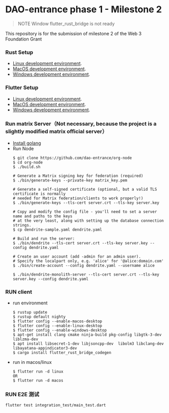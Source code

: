 # DAO-entrance phase 1 - Milestone 2
> NOTE Window flutter_rust_bridge is not ready

This repository is for the submission of milestone 2 of the Web 3 Foundation Grant

### Rust Setup
- [Linux development environment](https://docs.substrate.io/install/linux/).
- [MacOS development environment](https://docs.substrate.io/install/linux/).
- [Windows development environment](https://docs.substrate.io/install/linux/).

### Flutter Setup
- [Linux development environment](https://docs.flutter.dev/get-started/install/linux/).
- [MacOS development environment](https://docs.flutter.dev/get-started/install/macos/).
- [Windows development environment](https://docs.flutter.dev/get-started/install/windows/).

### Run matrix Server（Not necessary, because the project is a slightly modified matrix official server）
- [Install golang](https://go.dev/doc/install)
- Run Node
    ```
    $ git clone https://github.com/dao-entrance/org-node
    $ cd org-node
    $ ./build.sh

    # Generate a Matrix signing key for federation (required)
    $ ./bin/generate-keys --private-key matrix_key.pem

    # Generate a self-signed certificate (optional, but a valid TLS certificate is normally
    # needed for Matrix federation/clients to work properly!)
    $ ./bin/generate-keys --tls-cert server.crt --tls-key server.key

    # Copy and modify the config file - you'll need to set a server name and paths to the keys
    # at the very least, along with setting up the database connection strings.
    $ cp dendrite-sample.yaml dendrite.yaml

    # Build and run the server:
    $ ./bin/dendrite --tls-cert server.crt --tls-key server.key --config dendrite.yaml

    # Create an user account (add -admin for an admin user).
    # Specify the localpart only, e.g. 'alice' for '@alice:domain.com'
    $ ./bin/create-account --config dendrite.yaml --username alice

    $ ./bin/dendrite-monolith-server --tls-cert server.crt --tls-key server.key --config dendrite.yaml
    ```

### RUN client
- run environment
    ```
    $ rustup update
    $ rustup default nighty
    $ flutter config --enable-macos-desktop
    $ flutter config --enable-linux-desktop
    $ flutter config --enable-windows-desktop
    $ apt-get install clang cmake ninja-build pkg-config libgtk-3-dev liblzma-dev
    $ apt install libsecret-1-dev libjsoncpp-dev  libolm3 libclang-dev  libayatana-appindicator3-dev
    $ cargo install flutter_rust_bridge_codegen
    ```
- run in macos/linux
    ```
    $ flutter run -d linux
    OR
    $ flutter run -d macos
    ```

### RUN E2E 测试
```
flutter test integration_test/main_test.dart
```